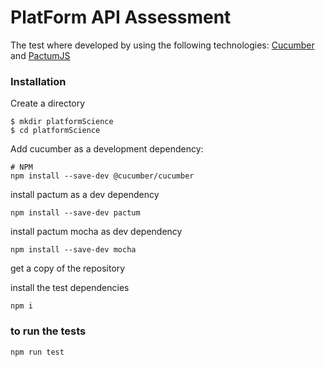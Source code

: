 # PlatForm API Assessment
The test where developed by using the following technologies:
[Cucumber](https://cucumber.io) 
and [PactumJS](https://pactumjs.github.io)



### Installation
Create a directory
```
$ mkdir platformScience
$ cd platformScience
```
Add cucumber as a development dependency:
```
# NPM
npm install --save-dev @cucumber/cucumber
```


install pactum as a dev dependency
```
npm install --save-dev pactum
```

install pactum mocha as dev dependency
```
npm install --save-dev mocha
````
get a copy of the repository

install the test dependencies
```
npm i
```

### to run the tests

```
npm run test
```

